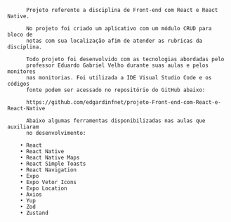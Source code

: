 

          Projeto referente a disciplina de Front-end com React e React Native.

          No projeto foi criado um aplicativo com um módulo CRUD para bloco de
          notas com sua localização afim de atender as rubricas da disciplina.
        
          Todo projeto foi desenvolvido com as tecnologias abordadas pelo
          professor Eduardo Gabriel Velho durante suas aulas e pelos monitores
          nas monitorias. Foi utilizada a IDE Visual Studio Code e os códigos
          fonte podem ser acessado no repositório do GitHub abaixo:
        
          https://github.com/edgardinfnet/projeto-Front-end-com-React-e-React-Native
        
          Abaixo algumas ferramentas disponibilizadas nas aulas que auxiliaram
          no desenvolvimento:
          
        • React
        • React Native
        • React Native Maps
        • React Simple Toasts
        • React Navigation
        • Expo
        • Expo Vetor Icons
        • Expo Location
        • Axios
        • Yup
        • Zod
        • Zustand
